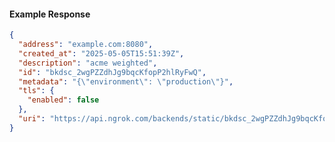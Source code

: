 <!-- Code generated for API Clients. DO NOT EDIT. -->

#### Example Response

```json
{
  "address": "example.com:8080",
  "created_at": "2025-05-05T15:51:39Z",
  "description": "acme weighted",
  "id": "bkdsc_2wgPZZdhJg9bqcKfopP2hlRyFwQ",
  "metadata": "{\"environment\": \"production\"}",
  "tls": {
    "enabled": false
  },
  "uri": "https://api.ngrok.com/backends/static/bkdsc_2wgPZZdhJg9bqcKfopP2hlRyFwQ"
}
```
